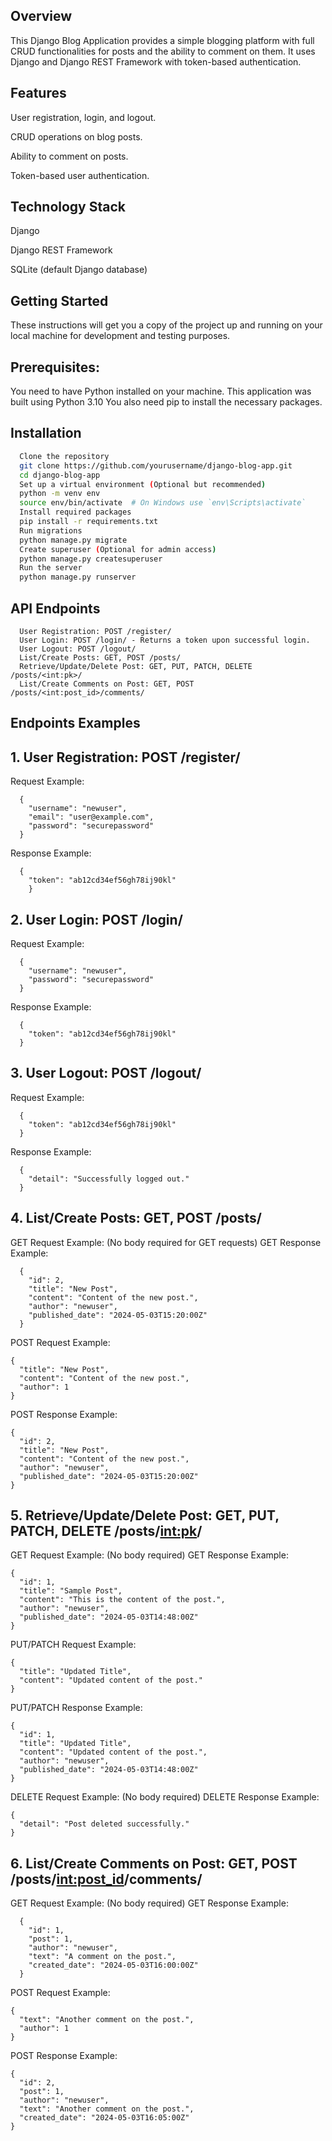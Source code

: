## Overview

  This Django Blog Application provides a simple blogging platform with full CRUD functionalities for posts and the ability to comment on them. It uses Django and 
  Django REST Framework with token-based authentication.

## Features

  User registration, login, and logout.
  
  CRUD operations on blog posts.
  
  Ability to comment on posts.
  
  Token-based user authentication.
  
## Technology Stack

  Django
  
  Django REST Framework
  
  SQLite (default Django database)
  
## Getting Started

  These instructions will get you a copy of the project up and running on your local machine for development and testing purposes.

## Prerequisites:

  You need to have Python installed on your machine. This application was built using Python 3.10 You also need pip to install the necessary packages.

## Installation
```bash
  Clone the repository
  git clone https://github.com/yourusername/django-blog-app.git
  cd django-blog-app
  Set up a virtual environment (Optional but recommended)
  python -m venv env
  source env/bin/activate  # On Windows use `env\Scripts\activate`
  Install required packages
  pip install -r requirements.txt
  Run migrations
  python manage.py migrate
  Create superuser (Optional for admin access)
  python manage.py createsuperuser
  Run the server
  python manage.py runserver
  ```
## API Endpoints
```
  User Registration: POST /register/
  User Login: POST /login/ - Returns a token upon successful login.
  User Logout: POST /logout/
  List/Create Posts: GET, POST /posts/
  Retrieve/Update/Delete Post: GET, PUT, PATCH, DELETE /posts/<int:pk>/
  List/Create Comments on Post: GET, POST /posts/<int:post_id>/comments/
```
## Endpoints Examples
## 1. User Registration: POST /register/
  Request Example:

```
  {
    "username": "newuser",
    "email": "user@example.com",
    "password": "securepassword"
  }

```
  Response Example:
  
```
  {
    "token": "ab12cd34ef56gh78ij90kl"
    }
```
## 2. User Login: POST /login/
  Request Example:

```
  {
    "username": "newuser",
    "password": "securepassword"
  }
```
  Response Example:
  
```
  {
    "token": "ab12cd34ef56gh78ij90kl"
  }
```
## 3. User Logout: POST /logout/
  Request Example:

```
  {
    "token": "ab12cd34ef56gh78ij90kl"
  }
```
  Response Example:
  
```
  {
    "detail": "Successfully logged out."
  }
```

## 4. List/Create Posts: GET, POST /posts/
  GET Request Example: (No body required for GET requests)
  GET Response Example:

```
  {
    "id": 2,
    "title": "New Post",
    "content": "Content of the new post.",
    "author": "newuser",
    "published_date": "2024-05-03T15:20:00Z"
  }
```
  POST Request Example:
  
  ```
  {
    "title": "New Post",
    "content": "Content of the new post.",
    "author": 1
  }
```
  POST Response Example:
  
  ```
  {
    "id": 2,
    "title": "New Post",
    "content": "Content of the new post.",
    "author": "newuser",
    "published_date": "2024-05-03T15:20:00Z"
  }
```
## 5. Retrieve/Update/Delete Post: GET, PUT, PATCH, DELETE /posts/<int:pk>/
  GET Request Example: (No body required)
  GET Response Example:

  ```
  {
    "id": 1,
    "title": "Sample Post",
    "content": "This is the content of the post.",
    "author": "newuser",
    "published_date": "2024-05-03T14:48:00Z"
  }
```
  PUT/PATCH Request Example:
  
  ```
  {
    "title": "Updated Title",
    "content": "Updated content of the post."
  }
```
  PUT/PATCH Response Example:
  
  ```
  {
    "id": 1,
    "title": "Updated Title",
    "content": "Updated content of the post.",
    "author": "newuser",
    "published_date": "2024-05-03T14:48:00Z"
  }
```
  
  DELETE Request Example: (No body required)
  DELETE Response Example:
  
  ```
  {
    "detail": "Post deleted successfully."
  }
  ```
## 6. List/Create Comments on Post: GET, POST /posts/<int:post_id>/comments/
  GET Request Example: (No body required)
  GET Response Example:

  ```
    {
      "id": 1,
      "post": 1,
      "author": "newuser",
      "text": "A comment on the post.",
      "created_date": "2024-05-03T16:00:00Z"
    }
```

  POST Request Example:
  
  ```
  {
    "text": "Another comment on the post.",
    "author": 1
  }
```
  POST Response Example:
  
  ```
  {
    "id": 2,
    "post": 1,
    "author": "newuser",
    "text": "Another comment on the post.",
    "created_date": "2024-05-03T16:05:00Z"
  }
```
